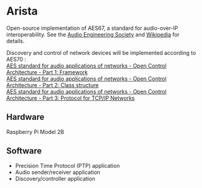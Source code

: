 Arista
=====

Open-source implementation of AES67, a standard for audio-over-IP interoperability.
See the <a href="http://www.aes.org/publications/standards/search.cfm?docID=96" target="_blank">Audio Engineering Society</a> and <a href="http://en.wikipedia.org/wiki/AES67" target ="_blank">Wikipedia</a> for details.

Discovery and control of network devices will be implemented according to AES70 :<br/>
<a href="http://www.aes.org/publications/standards/search.cfm?docID=101" target="_blank">AES standard for audio applications of networks - Open Control Architecture - Part 1: Framework</a><br/>
<a href="http://www.aes.org/publications/standards/search.cfm?docID=102" target="_blank">AES standard for audio applications of networks - Open Control Architecture - Part 2: Class structure</a><br/>
<a href="http://www.aes.org/publications/standards/search.cfm?docID=103" target="_blank">AES standard for audio applications of networks - Open Control Architecture - Part 3: Protocol for TCP/IP Networks</a><br/>

## Hardware
Raspberry Pi Model 2B

## Software
* Precision Time Protocol (PTP) application
* Audio sender/receiver application
* Discovery/controller application
